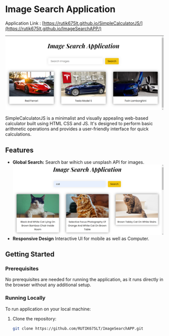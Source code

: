 # Image Search Application

Application Link : [https://rutik675lt.github.io/SimpleCalculatorJS/](https://rutik675lt.github.io/ImageSearchAPP/)


![Application Screenshot](images/Home.png)


SimpleCalculatorJS is a minimalist and visually appealing web-based calculator built using HTML CSS and JS. It's designed to perform basic arithmetic operations and provides a user-friendly interface for quick calculations.

## Features

- **Global Search:** Search bar wihich use unsplash API for images.
![Search Screenshot](images/cats.png)
- **Responsive Design** Interactive UI for mobile as well as Computer.

## Getting Started

### Prerequisites

No prerequisites are needed for running the application, as it runs directly in the browser without any additional setup.

### Running Locally

To run application on your local machine:

1. Clone the repository:
   ```bash
   git clone https://github.com/RUTIK675LT/ImageSearchAPP.git
